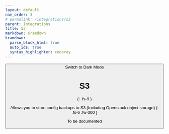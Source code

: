 ```yaml
---
layout: default
nav_order: 3
# permalink: /integrations/s3
parent: Integrations
title: S3
markdown: Kramdown
kramdown:
  parse_block_html: true
  auto_ids: true
  syntax_highlighter: coderay
---
```


<button class="btn js-toggle-dark-mode">Switch to Dark Mode

<script>
const toggleDarkMode = document.querySelector('.js-toggle-dark-mode');

jtd.addEvent(toggleDarkMode, 'click', function(){
  if (jtd.getTheme() === 'dark') {
    jtd.setTheme('light');
    toggleDarkMode.textContent = 'Switch to Dark Mode';
  } else {
    jtd.setTheme('dark');
    toggleDarkMode.textContent = 'Switch to Light Mode';
  }
});
</script>

# S3
{: .fs-9 }

Allows you to store config backups to S3 (Including Openstack object storage)
{: .fs-6 .fw-300 }


To be documented